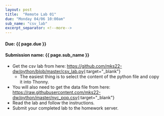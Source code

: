 ```yaml
---
layout: post
title:  "Remote Lab 01"
due: "Monday 04/06 10:00am"
sub_name: "csv_lab"
excerpt_separator: <!--more-->
---
```


#### Due: {{ page.due }}

#### Submission name: {{ page.sub_name }}
<!--more-->

* Get the csv lab from here: <https://github.com/mks22-dw/python/blob/master/csv_lab.py>{:target="_blank"}
  * The easiest thing is to select the content of the python file and copy it into Thonny.
* You will also need to get the data file from here: <https://raw.githubusercontent.com/mks22-dw/python/master/nyc_pop.csv>{:target="_blank"}
* Read the lab and follow the instructions.
* Submit your completed lab to the homework server.
